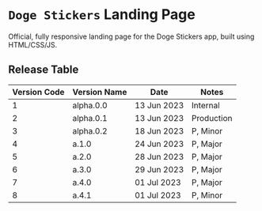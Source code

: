 # `Doge Stickers` Landing Page

Official, fully responsive landing page for the Doge Stickers app, built using HTML/CSS/JS.


## Release Table
| Version Code | Version Name | Date | Notes |
| ------- | --------- | ---------- | ------- |
| 1 | alpha.0.0 | 13 Jun 2023 | Internal |
| 2 | alpha.0.1 | 13 Jun 2023 | Production |
| 3 | alpha.0.2 | 18 Jun 2023 | P, Minor |
| 4 | a.1.0 | 24 Jun 2023 | P, Major |
| 5 | a.2.0 | 28 Jun 2023 | P, Major |
| 6 | a.3.0 | 29 Jun 2023 | P, Major |
| 7 | a.4.0 | 01 Jul 2023 | P, Major |
| 8 | a.4.1 | 01 Jul 2023 | P, Minor |

